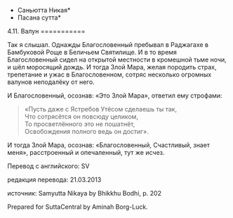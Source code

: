 * Саньютта Никая*
* Пасана сутта*

4\.11\. Валун
\=\=\=\=\=\=\=\=\=\=\=

Так я слышал\. Однажды Благословенный пребывал в Раджагахе в Бамбуковой Роще в Беличьем Святилище\. И в то время Благословенный сидел на открытой местности в кромешной тьме ночи, и шёл моросящий дождь\. И тогда Злой Мара, желая породить страх, трепетание и ужас в Благословенном, сотряс несколько огромных валунов неподалёку от него\.

И Благословенный, осознав: «Это Злой Мара», ответил ему строфами:

> «Пусть даже с Ястребов Утёсом сделаешь ты так,  
> Что сотрясётся он повсюду целиком,  
> То просветлённого это не пошатнёт,  
> Освобождения полного ведь он достиг»\.

И тогда Злой Мара, осознав: «Благословенный, Счастливый, знает меня», расстроенный и опечаленный, тут же исчез\.

Перевод с английского: SV

редакция перевода: 21\.03\.2013

источник: Samyutta Nikaya by Bhikkhu Bodhi, p\. 202

Prepared for SuttaCentral by Aminah Borg\-Luck\.